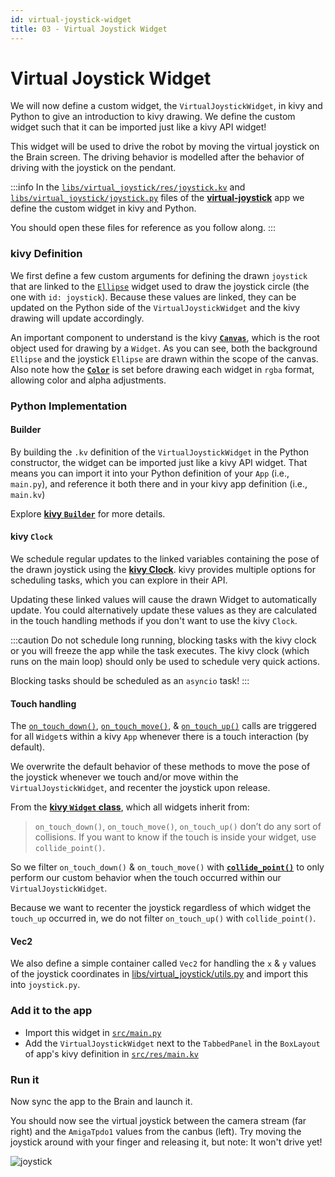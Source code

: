 ```yaml
---
id: virtual-joystick-widget
title: 03 - Virtual Joystick Widget
---
```

# Virtual Joystick Widget

We will now define a custom widget, the `VirtualJoystickWidget`, in kivy and Python to give an introduction to kivy drawing.
We define the custom widget such that it can be imported just like a kivy API widget!

This widget will be used to drive the robot by moving the virtual joystick on the Brain screen.
The driving behavior is modelled after the behavior of driving with the joystick on the pendant.

:::info
In the [`libs/virtual_joystick/res/joystick.kv`](https://github.com/farm-ng/virtual-joystick/blob/main/libs/virtual_joystick/res/joystick.kv) and [`libs/virtual_joystick/joystick.py`](https://github.com/farm-ng/virtual-joystick/blob/main/libs/virtual_joystick/joystick.py) files of the [**virtual-joystick**](https://github.com/farm-ng/virtual-joystick) app we define the custom widget in kivy and Python.

You should open these files for reference as you follow along.
:::

### kivy Definition

We first define a few custom arguments for defining the drawn `joystick` that are linked to the [`Ellipse`](https://kivy.org/doc/stable/api-kivy.graphics.html#kivy.graphics.Ellipse) widget used to draw the joystick circle (the one with `id: joystick`).
Because these values are linked, they can be updated on the Python side of the `VirtualJoystickWidget` and the kivy drawing will update accordingly.

An important component to understand is the kivy [**`Canvas`**](https://kivy.org/doc/stable/api-kivy.graphics.instructions.html),
which is the root object used for drawing by a `Widget`.
As you can see, both the background `Ellipse` and the joystick `Ellipse` are drawn within the scope of the canvas.
Also note how the [**`Color`**](https://kivy.org/doc/stable/api-kivy.graphics.html#kivy.graphics.Color) is set before drawing each widget in `rgba` format, allowing color and alpha adjustments.

### Python Implementation

#### Builder

By building the `.kv` definition of the `VirtualJoystickWidget` in the Python constructor,
the widget can be imported just like a kivy API widget.
That means you can import it into your Python definition of your `App` (i.e., `main.py`), and reference it both there and in your kivy app definition (i.e., `main.kv`)

Explore [**kivy `Builder`**](https://kivy.org/doc/stable/api-kivy.lang.builder.html) for more details.

#### kivy `Clock`

We schedule regular updates to the linked variables containing the pose of the drawn joystick using the [**kivy Clock**](https://kivy.org/doc/stable/api-kivy.clock.html).
kivy provides multiple options for scheduling tasks, which you can explore in their API.

Updating these linked values will cause the drawn Widget to automatically update.
You could alternatively update these values as they are calculated in the touch handling methods if you don't want to use the kivy `Clock`.


:::caution
Do not schedule long running, blocking tasks with the kivy clock or you will freeze the app while the task executes.
The kivy clock (which runs on the main loop) should only be used to schedule very quick actions.

Blocking tasks should be scheduled as an `asyncio` task!
:::

#### Touch handling

The [`on_touch_down()`](https://kivy.org/doc/stable/api-kivy.uix.widget.html#kivy.uix.widget.Widget.on_touch_down), [`on_touch_move()`](https://kivy.org/doc/stable/api-kivy.uix.widget.html#kivy.uix.widget.Widget.on_touch_move), & [`on_touch_up()`](https://kivy.org/doc/stable/api-kivy.uix.widget.html#kivy.uix.widget.Widget.on_touch_up) calls are triggered for all `Widget`s within a kivy `App` whenever there is a touch interaction (by default).

We overwrite the default behavior of these methods to move the pose of the joystick whenever we touch and/or move within the `VirtualJoystickWidget`,
and recenter the joystick upon release.

From the [**kivy `Widget` class**](https://kivy.org/doc/stable/api-kivy.uix.widget.html), which all widgets inherit from:

> `on_touch_down()`, `on_touch_move()`, `on_touch_up()` don’t do any sort of collisions.
> If you want to know if the touch is inside your widget, use `collide_point()`.

So we filter `on_touch_down()` & `on_touch_move()` with [**`collide_point()`**](https://kivy.org/doc/stable/api-kivy.uix.widget.html#kivy.uix.widget.Widget.collide_point) to only perform our custom behavior when the touch occurred within our `VirtualJoystickWidget`.

Because we want to recenter the joystick regardless of which widget the `touch_up` occurred in, we do not filter `on_touch_up()` with `collide_point()`.

#### Vec2

We also define a simple container called `Vec2` for handling the `x` & `y` values of the joystick coordinates in [libs/virtual_joystick/utils.py](https://github.com/farm-ng/virtual-joystick/blob/main/libs/virtual_joystick/utils.py) and import this into `joystick.py`.


### Add it to the app

- Import this widget in [`src/main.py`](https://github.com/farm-ng/virtual-joystick/blob/main/src/main.py)
- Add the `VirtualJoystickWidget` next to the `TabbedPanel` in the `BoxLayout` of app's kivy definition in [`src/res/main.kv`](https://github.com/farm-ng/virtual-joystick/blob/main/src/res/main.kv)


### Run it

Now sync the app to the Brain and launch it.

You should now see the virtual joystick between the camera stream (far right) and the `AmigaTpdo1` values from the canbus (left).
Try moving the joystick around with your finger and releasing it, but note: It won't drive yet!

![joystick](https://user-images.githubusercontent.com/53625197/200641720-c722fa9f-f6a3-4918-a4f0-d7270b73fd43.png)
